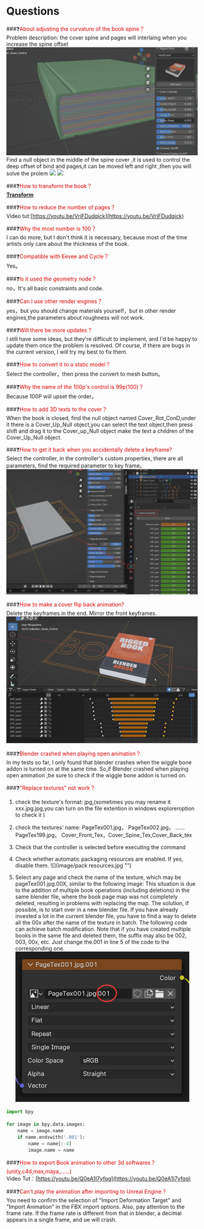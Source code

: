 # Questions

###❓<font color="#dd0000">About adjusting the curvature of the book spine？</font><br />
Problem description: the cover spine and pages will interlaing when you increase the spine offset
![](image/coverspineinter.gif "")
Find a null object in the middle of the spine cover ,it  is used to control the deep offset of bind and pages,it can be moved left and right ,then you will solve the prolem
![](image/coverspineintersolveA.png"")
![](image/coverspineintersolveB.png"")

###❓<font color="#dd0000">How to transform the book？</font><br />
**[Transform](transform.md)**

###❓<font color="#dd0000">How to reduce the number of pages？</font><br />
Video tut:[https://youtu.be/VriFDudqick](https://youtu.be/VriFDudqick)

###❓<font color="#dd0000">Why the most number is 100？</font><br />
I can do more, but I don't think it is necessary, because most of the time artists only care about the thickness of the book.

###❓<font color="#dd0000">Compatible with Eevee and Cycle？</font><br />
Yes。
	
###❓<font color="#dd0000">Is it used the geometry node？</font><br />
no，It's all basic constraints and code.
	
###❓<font color="#dd0000">Can I use other render engines？</font><br />
yes，but you should change materials yourself，but in other render engines,the parameters about roughness will not work.
	
###❓<font color="#dd0000">Will there be more updates？</font><br />
I still have some ideas, but they're difficult to implement, and I'd be happy to update them once the problem is resolved. 
Of course, if there are bugs in the current version, I will try my best to fix them.
	
###❓<font color="#dd0000">How to convert it to a static model？</font><br />
Select the controller，then press the convert to mesh button。

###❓<font color="#dd0000">Why the name of the 100p's control is 99p(100)？</font><br />
Because 100P will upset the order。

###❓<font color="#dd0000">How to add 3D texts to the cover？</font><br />
When the book is closed, find the null object named Cover_Rot_ConD,under it there is a Cover_Up_Null object,you can select the text object,then press shift and drag it to the Cover_up_Null object make the text a children of the Cover_Up_Null object.

###❓<font color="#dd0000">How to get it back when you accidentally delete a keyframe?</font><br />
Select the controller, in the controller's custom properties, there are all parameters, find the required parameter to key frame。
![](image/custompanel.png "")

###❓<font color="#dd0000">How to make a cover flip back animation?</font><br />
Delete the keyframes in the end. Mirror the front keyframes.
![](image/close.png "")

###❓<font color="#dd0000">Blender crashed when playing open animation？</font><br />
In my tests so far, I only found that blender crashes when the wiggle bone addon is turned on at the same time.
So,if Blender crashed when playing open animation ,be sure to check if the wiggle bone addon is turned on.

###❓<font color="#dd0000">"Replace textures" not work？</font><br />
1. check the texture's format: jpg,(sometimes you may rename it xxx.jpg.jpg,you can turn on the file extention  in windows exploreroption to check it )
2. check the textures' name: PageTex001.jpg，   PageTex002.jpg，  ...... PageTex199.jpg， Cover_Front_Tex，Cover_Spine_Tex,Cover_Back_tex
3. Check that the controller is selected before executing the command
4. Check whether automatic packaging resources are enabled. If yes, disable them.
 ![](image/pack resources.jpg "")

5. Select any page and check the name of the texture, which may be pageTex001.jpg.00X, similar to the following image:
This situation is due to the addition of multiple book operations (including deletions) in the same blender file, where the book page map was not completely deleted, resulting in problems with replacing the map.
The solution, if possible, is to start over in a new blender file. If you have already invested a lot in the current blender file, you have to find a way to delete all the 00x after the name of the texture in batch. The following code can achieve batch modification. Note that if you have created multiple books in the same file and deleted them, the suffix may also be 002, 003, 00x, etc. Just change the.001 in line 5 of the code to the corresponding one.
![](image/texname.png "")

``` python
import bpy

for image in bpy.data.images:
    name = image.name
    if name.endswith('.001'):
        name = name[:-4]            
        image.name = name
```

###❓<font color="#dd0000">How to export Book animation to other 3d softwares？(unity,c4d,max,maya,......)</font><br />
Video Tut：[https://youtu.be/Q0eA1I7yfqg](https://youtu.be/Q0eA1I7yfqg)

###❓<font color="#dd0000">Can't play the animation after importing to Unreal Engine？</font><br />
You need to confirm the selection of "Import Deformation Target" and "Import Animation" in the FBX import options. Also, pay attention to the frame rate. If the frame rate is different from that in blender, a decimal appears in a single frame, and ue will crash.














